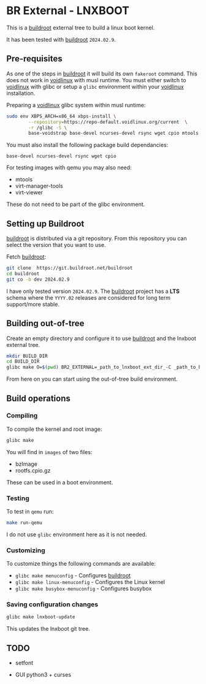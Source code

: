 # BR External - LNXBOOT

This is a [buildroot][br2] external tree to build a linux boot
kernel.

It has been tested with [buildroot][br2] `2024.02.9`.

## Pre-requisites

As one of the steps in [buildroot][br2] it will build its own `fakeroot`
command.  This does not work in [voidlinux][void] with musl runtime.  You
must either switch to [voidlinux][void] with glibc or
setup a `glibc` environment within your [voidlinux][void] installation.

Preparing a [voidlinux][void] glibc system within musl runtime:

```bash
sudo env XBPS_ARCH=x86_64 xbps-install \
		--repository=https://repo-default.voidlinux.org/current  \
        -r /glibc -S \
        base-voidstrap base-devel ncurses-devel rsync wget cpio mtools
```

You must also install the following package build dependancies:

```text
base-devel ncurses-devel rsync wget cpio
```

For testing images with qemu you may also need:

- mtools
- virt-manager-tools
- virt-viewer

These do not need to be part of the glibc environment.

## Setting up Buildroot

[buildroot][br2] is distributed via a git repository.  From this
repository you can select the version that you want to use.

Fetch [buildroot][br2]:

```bash
git clone  https://git.buildroot.net/buildroot
cd buildroot
git co -b dev 2024.02.9
```
I have only tested version `2024.02.9`.  The [buildroot][br2] project has a __LTS__
schema where the `YYYY.02` releases are considered for long term support/more stable.

## Building out-of-tree

Create an empty directory and configure it to use [buildroot][br2]
and the lnxboot external tree.

```bash
mkdir BUILD_DIR
cd BUILD_DIR
glibc make O=$(pwd) BR2_EXTERNAL=_path_to_lnxboot_ext_dir_-C _path_to_buildroot_ lnxboot_defconfig
```

From here on you can start using the out-of-tree build environment.

## Build operations

### Compiling

To compile the kernel and root image:

```bash
glibc make
```

You will find in `images` of two files:

- bzImage
- rootfs.cpio.gz

These can be used in a boot environment.

### Testing

To test in `qemu` run:

```bash
make run-qemu
```
I do not use `glibc` environment here as it is not needed.

### Customizing

To customize things the following commands are available:

- `glibc make menuconfig` - Configures [buildroot][br2]
- `glibc make linux-menuconfig` - Configures the Linux kernel
- `glibc make busybox-menuconfig` - Configures busybox

### Saving configuration changes

```bash
glibc make lnxboot-update
```

This updates the lnxboot git tree.

## TODO

- setfont
- GUI python3 + curses

  [br2]: https://buildroot.org/downloads/manual/manual.html
  [void]: https://voidlinux.org/

